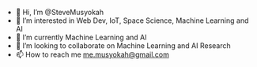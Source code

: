 - 👋 Hi, I’m @SteveMusyokah
- 👀 I’m interested in Web Dev, IoT, Space Science, Machine Learning and AI
- 🌱 I’m currently Machine Learning and AI
- 💞️ I’m looking to collaborate on Machine Learning and AI Research
- 📫 How to reach me me.musyokah@gmail.com

<!---
SteveMusyokah/SteveMusyokah is a ✨ special ✨ repository because its `README.md` (this file) appears on your GitHub profile.
You can click the Preview link to take a look at your changes.
--->
